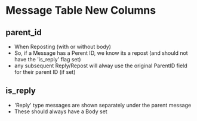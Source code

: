 # Message Table New Columns
## parent_id
- When Reposting (with or without body)
- So, if a Message has a Perent ID, we know its a repost (and should not have the 'is_reply' flag set)
- any subsequent Reply/Repost will alway use the original ParentID field for their parent ID (if set)
## is_reply
- 'Reply' type messages are shown separately under the parent message
- These should always have a Body set